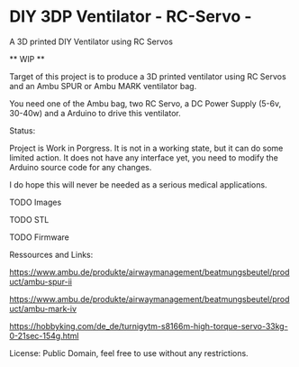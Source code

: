 # DIY 3DP Ventilator - RC-Servo -
A 3D printed DIY Ventilator using RC Servos

** WIP **

Target of this project is to produce a 3D printed ventilator using RC Servos and an Ambu SPUR or Ambu MARK ventilator bag.

You need one of the Ambu bag, two RC Servo, a DC Power Supply (5-6v, 30-40w) and a Arduino to drive this ventilator.

Status:

Project is Work in Porgress. It is not in a working state, but it can do some limited action.
It does not have any interface yet, you need to modify the Arduino source code for any changes.

I do hope this will never be needed as a serious medical applications.

TODO
Images

TODO
STL

TODO
Firmware

Ressources and Links:

https://www.ambu.de/produkte/airwaymanagement/beatmungsbeutel/product/ambu-spur-ii

https://www.ambu.de/produkte/airwaymanagement/beatmungsbeutel/product/ambu-mark-iv

https://hobbyking.com/de_de/turnigytm-s8166m-high-torque-servo-33kg-0-21sec-154g.html

License: Public Domain, feel free to use without any restrictions.
